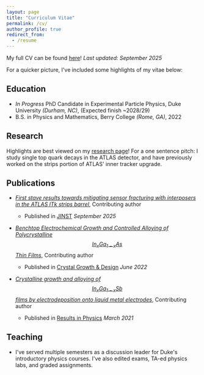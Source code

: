 ```yaml
---
layout: page
title: "Curriculum Vitae"
permalink: /cv/
author_profile: true
redirect_from:
  - /resume
---
```


My full CV can be found [here](../files/CV.pdf)! *Last updated: September 2025*

For a quicker picture, I've included some highlights of my vitae below:

Education
------
* *In Progress* PhD Candidate in Experimental Particle Physics, Duke University *(Durham, NC)*, (Expected finish ~2028/29)
* B.S. in Physics and Mathematics, Berry College *(Rome, GA)*, 2022

Research
------
Highlights are best viewed on my [research page](/research)! For a one sentence pitch: I study single top quark decays in the ATLAS detector, and have previously worked on the strips portion of ATLAS' inner tracker upgrade.
  
Publications
------
* *[First stave results towards mitigating sensor fracturing with interposers in the ATLAS ITk strips barrel](https://arxiv.org/pdf/2508.18015)*, Contributing author
  * Published in [JINST](https://doi.org/10.1088/1748-0221/20/09/p09025) *September 2025*
  
* *[Benchtop Electrochemical Growth and Controlled Alloying of Polycrystalline $$In_xGa_{1-x}As$$ Thin Films](http://dx.doi.org/10.1021/acs.cgd.2c00241)*, Contributing author
  * Published in [Crystal Growth & Design](https://pubs.acs.org/journal/cgdefu) *June 2022*

* *[Crystalline growth and alloying of $$In_xGa_{1-x}Sb$$ films by electrodeposition onto liquid metal electrodes](http://dx.doi.org/10.1016/j.rinp.2021.103857)*, Contributing author
  * Published in [Results in Physics](https://www.sciencedirect.com/journal/results-in-physics) *March 2021*
  

Teaching
------
* I've served multiple semesters as a discussion leader for Duke's introductory physics courses. I've also edited exams, TA-ed physics labs, and graded assignments.
